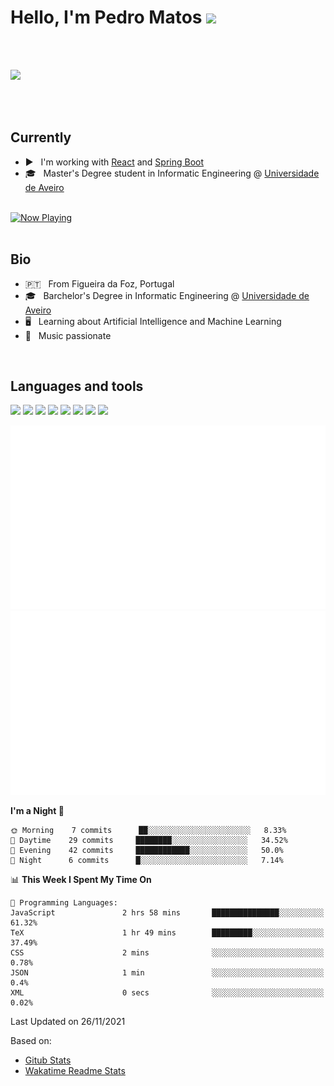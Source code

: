 <h1>Hello, I'm Pedro Matos <img src="https://media.giphy.com/media/hvRJCLFzcasrR4ia7z/giphy.gif" width="25px"></h1>

<br />

<a href="https://www.linkedin.com/in/pedrodlmatos/">
  <img align="left" alt="" width="50px" src="https://img.icons8.com/color/48/000000/linkedin.png" />
</a>

<a href="https://open.spotify.com/user/1174876034">
  <img align="left" alt="" width="50px" src="https://img.icons8.com/fluency/48/000000/spotify.png" />
</a>

<br />

![](https://visitor-badge.glitch.me/badge?page_id=pedrodlmatos.pedrodlmatos)

<br />
<br />

<h2>Currently</h2>

 - ▶️ &nbsp; I'm working with [React](https://reactjs.org/) and [Spring Boot](https://spring.io/projects/spring-boot)
 - 🎓 &nbsp; Master's Degree student in Informatic Engineering @ [Universidade de Aveiro][ua]

<br />
<a href="https://now-playing-henna.vercel.app/now-playing?open">
    <img src="https://now-playing-henna.vercel.app/now-playing" width="256" height="64" alt="Now Playing">
</a>

<br />
<br />

<h2>Bio</h2>

 - 🇵🇹 &nbsp; From Figueira da Foz, Portugal
 - 🎓 &nbsp; Barchelor's Degree in Informatic Engineering @ [Universidade de Aveiro][ua]
 - 🖥️ &nbsp; Learning about Artificial Intelligence and Machine Learning 
 - 🎸 &nbsp; Music passionate

<br />

<h2>Languages and tools</h2>

<code><img height="30" src="https://img.icons8.com/color/96/000000/python.png"/></code>
<code><img height="30" src="https://img.icons8.com/color/48/000000/javascript.png"/></code>
<code><img height="30" src="https://img.icons8.com/color/48/000000/html-5.png"/></code>
<code><img height="30" src="https://img.icons8.com/officel/30/000000/react.png"/></code>
<code><img height="30" src="https://img.icons8.com/color/48/000000/java-coffee-cup-logo.png"/></code>
<code><img height="30" src="https://img.icons8.com/color/48/000000/spring-logo.png"/></code>
<code><img height="30" src="https://img.icons8.com/color/48/000000/postgreesql.png"/></code>
<code><img height="30" src="https://img.icons8.com/color/48/000000/docker.png"/></code>

![](generated/overview.svg) ![](generated/languages.svg)


<!--START_SECTION:waka-->
**I'm a Night 🦉** 

```text
🌞 Morning    7 commits      ██░░░░░░░░░░░░░░░░░░░░░░░   8.33% 
🌆 Daytime    29 commits     ████████░░░░░░░░░░░░░░░░░   34.52% 
🌃 Evening    42 commits     ████████████░░░░░░░░░░░░░   50.0% 
🌙 Night      6 commits      █░░░░░░░░░░░░░░░░░░░░░░░░   7.14%

```


📊 **This Week I Spent My Time On** 

```text
💬 Programming Languages: 
JavaScript               2 hrs 58 mins       ███████████████░░░░░░░░░░   61.32% 
TeX                      1 hr 49 mins        █████████░░░░░░░░░░░░░░░░   37.49% 
CSS                      2 mins              ░░░░░░░░░░░░░░░░░░░░░░░░░   0.78% 
JSON                     1 min               ░░░░░░░░░░░░░░░░░░░░░░░░░   0.4% 
XML                      0 secs              ░░░░░░░░░░░░░░░░░░░░░░░░░   0.02%

```


 Last Updated on 26/11/2021
<!--END_SECTION:waka-->

Based on:
 - [Gitub Stats][github]
 - [Wakatime Readme Stats][wakatime]

[ua]: www.ua.pt
[github]: https://github.com/jstrieb/github-stats
[wakatime]: https://github.com/anmol098/waka-readme-stats 
